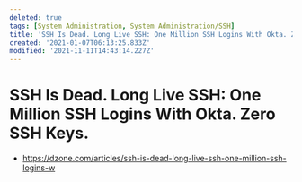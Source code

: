 ```yaml
---
deleted: true
tags: [System Administration, System Administration/SSH]
title: 'SSH Is Dead. Long Live SSH: One Million SSH Logins With Okta. Zero SSH Keys.'
created: '2021-01-07T06:13:25.833Z'
modified: '2021-11-11T14:43:14.227Z'
---
```


# SSH Is Dead. Long Live SSH: One Million SSH Logins With Okta. Zero SSH Keys.

* https://dzone.com/articles/ssh-is-dead-long-live-ssh-one-million-ssh-logins-w


